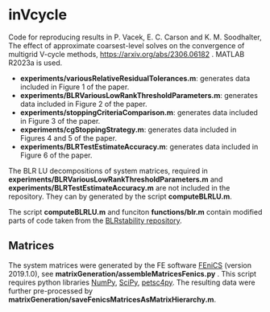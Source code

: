 # inVcycle
Code for reproducing results in P. Vacek, E. C. Carson and K. M. Soodhalter, The effect of approximate coarsest-level solves on the convergence of multigrid V-cycle methods, https://arxiv.org/abs/2306.06182 .
MATLAB R2023a is used.

* **experiments/variousRelativeResidualTolerances.m**: generates data included in Figure 1 of the paper.
* **experiments/BLRVariousLowRankThresholdParameters.m**: generates data included in Figure 2 of the paper.
* **experiments/stoppingCriteriaComparison.m**: generates data included in Figure 3 of the paper.
* **experiments/cgStoppingStrategy.m**: generates data included in Figures 4 and 5 of the paper.
* **experiments/BLRTestEstimateAccuracy.m**: generates data included in Figure 6 of the paper.


The BLR LU decompositions of system matrices, required in **experiments/BLRVariousLowRankThresholdParameters.m** and  **experiments/BLRTestEstimateAccuracy.m** are not included in the repository. They can by generated by the script **computeBLRLU.m**.

The script **computeBLRLU.m** and funciton **functions/blr.m** contain modified parts of code taken from the [BLRstability repository](https://gitlab.com/theo.andreas.mary/BLRstability).

## Matrices
The system matrices were generated by the FE software [FEniCS](https://fenicsproject.org/) (version 2019.1.0), see **matrixGeneration/assembleMatricesFenics.py** . This script requires python libraries [NumPy](https://numpy.org/), [SciPy](https://scipy.org/), [petsc4py](https://pypi.org/project/petsc4py/). The resulting data were further pre-processed by **matrixGeneration/saveFenicsMatricesAsMatrixHierarchy.m**. 
